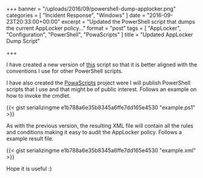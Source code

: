 +++
banner = "/uploads/2016/09/powershell-dump-applocker.png"
categories = [ "Incident Response", "Windows" ]
date = "2016-09-23T20:33:00+00:00"
excerpt = "Updated the PowerShell script that dumps the current AppLocker policy..."
format = "post"
tags = [ "AppLocker", "Configuration", "PowerShell", "PowaScripts" ]
title = "Updated AppLocker Dump Script"

+++

I have created a new version of [this][1] script so that it is better aligned with the conventions I use for other PowerShell scripts.

[1]: /2015/11/01/inspecting-applocker-policy/ "Older Version"

<!--more-->

I have also created the [PowaScripts][2] project were I will publish PowerShell scripts that I use and that might be of public interest. Follows an example on how to invoke the cmdlet.

{{< gist serializingme e1b788a6e35b8345a6ffe7dd165e4530 "example.ps1" >}}

As with the previous version, the resulting XML file will contain all the rules and conditions making it easy to audit the AppLocker policy. Follows a example result file.

{{< gist serializingme e1b788a6e35b8345a6ffe7dd165e4530 "example.xml" >}}

Hope it is useful :)

[2]: /project/powascripts/ "Project Page"